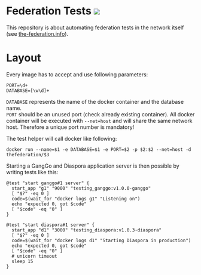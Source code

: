 # Federation Tests [![](https://travis-ci.org/thefederationinfo/federation-tests.svg?branch=master)](https://travis-ci.org/thefederationinfo/federation-tests)

This repository is about automating federation tests in the network itself (see [the-federation.info](http://the-federation.info/)).

# Layout

Every image has to accept and use following parameters:

    PORT=\d+
    DATABASE=[\w\d]+

`DATABASE` represents the name of the docker container and the database name.  
`PORT` should be an unused port (check already existing container). All docker container will be executed with `--net=host` and will share the same network host. Therefore a unique port number is mandatory!

The test helper will call docker like following:

    docker run --name=$1 -e DATABASE=$1 -e PORT=$2 -p $2:$2 --net=host -d thefederation/$3
    
Starting a GangGo and Diaspora application server is then possible by writing tests like this:

```
@test "start ganggo#1 server" {
  start_app "g1" "9000" "testing_ganggo:v1.0.0-ganggo"
  [ "$?" -eq 0 ]
  code=$(wait_for "docker logs g1" "Listening on")
  echo "expected 0, got $code"
  [ "$code" -eq "0" ]
}

@test "start diaspora#1 server" {
  start_app "d1" "3000" "testing_diaspora:v1.0.3-diaspora"
  [ "$?" -eq 0 ]
  code=$(wait_for "docker logs d1" "Starting Diaspora in production")
  echo "expected 0, got $code"
  [ "$code" -eq "0" ]
  # unicorn timeout
  sleep 15
}
```
